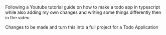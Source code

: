 Following a Youtube tutorial guide on how to make a todo app in typescript while also adding my own changes and writing some things differently then in the video

Changes to be made and turn this into a full project for a Todo Application